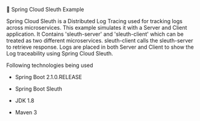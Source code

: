 🍃 Spring Cloud Sleuth Example

Spring Cloud Sleuth is a Distributed Log Tracing used for tracking logs across microservices. 
This example simulates it with a Server and Client application.
It Contains 'sleuth-server' and 'sleuth-client' which can be treated as two different microservices.
sleuth-client calls the sleuth-server to retrieve response. 
Logs are placed in both Server and Client to show the Log traceability using Spring Cloud Sleuth.

Following technologies being used

* Spring Boot 2.1.0.RELEASE

* Spring Boot Sleuth

* JDK 1.8

* Maven 3